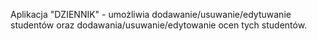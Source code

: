 Aplikacja "DZIENNIK" - umożliwia dodawanie/usuwanie/edytuwanie studentów oraz dodawania/usuwanie/edytowanie ocen tych studentów.
